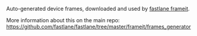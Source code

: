 Auto-generated device frames, downloaded and used by [fastlane frameit](https://fastlane.tools).

More information about this on the main repo: https://github.com/fastlane/fastlane/tree/master/frameit/frames_generator
